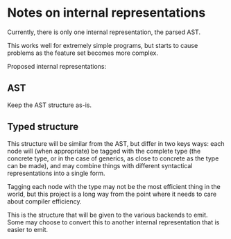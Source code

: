# Notes on internal representations

Currently, there is only one internal representation, the parsed AST.

This works well for extremely simple programs, but starts to cause
problems as the feature set becomes more complex.

Proposed internal representations:

## AST

Keep the AST structure as-is.

## Typed structure

This structure will be similar from the AST, but differ in two keys
ways: each node will (when appropriate) be tagged with the complete
type (the concrete type, or in the case of generics, as close to
concrete as the type can be made), and may combine things with
different syntactical representations into a single form.

Tagging each node with the type may not be the most efficient thing in
the world, but this project is a long way from the point where it
needs to care about compiler efficiency.

This is the structure that will be given to the various backends to
emit. Some may choose to convert this to another internal
representation that is easier to emit.
